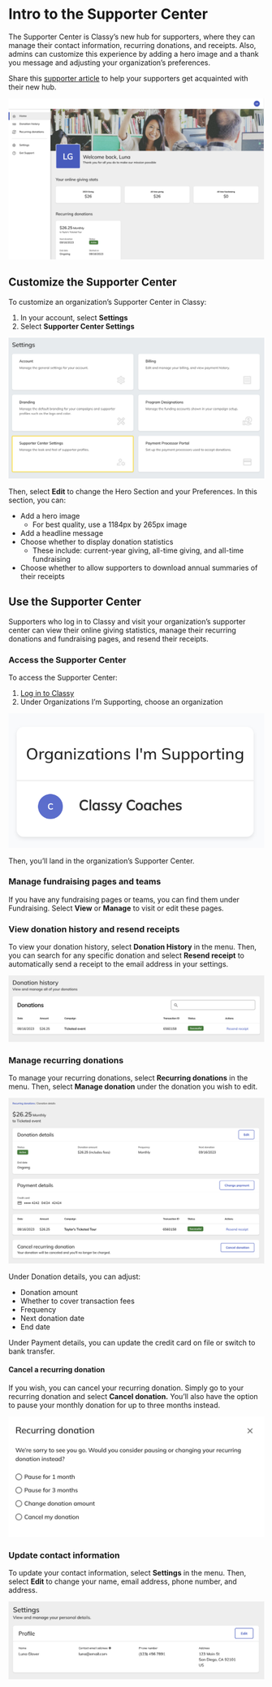 # Intro to the Supporter Center

The Supporter Center is Classy’s new hub for supporters, where they can manage their contact information, recurring donations, and receipts. Also, admins can customize this experience by adding a hero image and a thank you message and adjusting your organization’s preferences.

Share this [supporter article](for-supporters.md) to help your supporters get acquainted with their new hub.

![Example of Classy's Supporter Center](assets/supporter-center/sc-supporter-example.png)

## Customize the Supporter Center

To customize an organization’s Supporter Center in Classy:

1. In your account, select **Settings**
2. Select **Supporter Center Settings**

![Account settings with supporter center settings highlighted](assets/supporter-center/sc-admin-settings.png)

Then, select **Edit** to change the Hero Section and your Preferences. In this section, you can:

- Add a hero image
    - For best quality, use a 1184px by 265px image
- Add a headline message
- Choose whether to display donation statistics
    - These include: current-year giving, all-time giving, and all-time fundraising
- Choose whether to allow supporters to download annual summaries of their receipts

## Use the Supporter Center

Supporters who log in to Classy and visit your organization’s supporter center can view their online giving statistics, manage their recurring donations and fundraising pages, and resend their receipts.

### Access the Supporter Center

To access the Supporter Center:

1. [Log in to Classy](https://www.classy.org/profile)
2. Under Organizations I’m Supporting, choose an organization

![Organization's I Support section](assets/supporter-center/sc-organization-i-support.png)

Then, you’ll land in the organization’s Supporter Center.

### Manage fundraising pages and teams

If you have any fundraising pages or teams, you can find them under Fundraising. Select **View** or **Manage** to visit or edit these pages.

### View donation history and resend receipts

To view your donation history, select **Donation History** in the menu. Then, you can search for any specific donation and select **Resend receipt** to automatically send a receipt to the email address in your settings.

![Donation history page](assets/supporter-center/sc-donation-history.png)

### Manage recurring donations

To manage your recurring donations, select **Recurring donations** in the menu. Then, select **Manage donation** under the donation you wish to edit.

![Recurring donation card](assets/supporter-center/sc-manage-recurring-donation.png)

Under Donation details, you can adjust:

- Donation amount
- Whether to cover transaction fees
- Frequency
- Next donation date
- End date

Under Payment details, you can update the credit card on file or switch to bank transfer.

#### Cancel a recurring donation

If you wish, you can cancel your recurring donation. Simply go to your recurring donation and select **Cancel donation.** You’ll also have the option to pause your monthly donation for up to three months instead.

![Cancel recurring donation pop-up](assets/supporter-center/sc-cancel-recurring-donation.png)

### Update contact information

To update your contact information, select **Settings** in the menu. Then, select **Edit** to change your name, email address, phone number, and address.

![Supporter center settings](assets/supporter-center/sc-supporter-settings.png)
